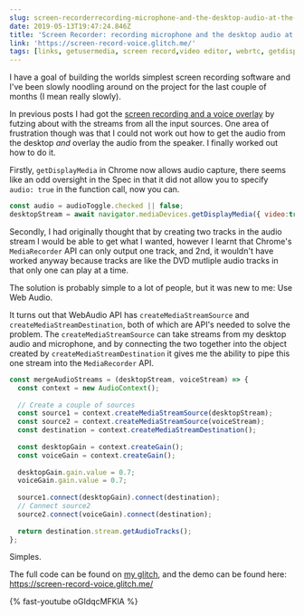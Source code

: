 ```yaml
---
slug: screen-recorderrecording-microphone-and-the-desktop-audio-at-the-same-time
date: 2019-05-13T19:47:24.846Z
title: 'Screen Recorder: recording microphone and the desktop audio at the same time'
link: 'https://screen-record-voice.glitch.me/'
tags: [links, getusermedia, screen record,video editor, webrtc, getdisplaymedia]
---
```

I have a goal of building the worlds simplest screen recording software and I've been slowly noodling around on the project for the last couple of months (I mean really slowly).

In previous posts I had got the [screen recording and a voice overlay](/building-a-video-editor-on-the-web-screencasting/) by futzing about with the streams from all the input sources. One area of frustration though was that I could not work out how to get the audio from the desktop *and* overlay the audio from the speaker. I finally worked out how to do it.

Firstly, `getDisplayMedia` in Chrome now allows audio capture, there seems like an odd oversight in the Spec in that it did not allow you to specify `audio: true` in the function call, now you can.

```javascript
const audio = audioToggle.checked || false;
desktopStream = await navigator.mediaDevices.getDisplayMedia({ video:true, audio: audio });
```

Secondly, I had originally thought that by creating two tracks in the audio stream I would be able to get what I wanted, however I learnt that Chrome's `MediaRecorder` API can only output one track, and 2nd, it wouldn't have worked anyway because tracks are like the DVD mutliple audio tracks in that only one can play at a time.

The solution is probably simple to a lot of people, but it was new to me: Use Web Audio.

It turns out that WebAudio API has `createMediaStreamSource` and `createMediaStreamDestination`, both of which are API's needed to solve the problem. The `createMediaStreamSource` can take streams from my desktop audio and microphone, and by connecting the two together into the object created by `createMediaStreamDestination` it gives me the ability to pipe this one stream into the `MediaRecorder` API.

```javascript
const mergeAudioStreams = (desktopStream, voiceStream) => {
  const context = new AudioContext();
    
  // Create a couple of sources
  const source1 = context.createMediaStreamSource(desktopStream);
  const source2 = context.createMediaStreamSource(voiceStream);
  const destination = context.createMediaStreamDestination();
  
  const desktopGain = context.createGain();
  const voiceGain = context.createGain();
    
  desktopGain.gain.value = 0.7;
  voiceGain.gain.value = 0.7;
   
  source1.connect(desktopGain).connect(destination);
  // Connect source2
  source2.connect(voiceGain).connect(destination);
    
  return destination.stream.getAudioTracks();
};
```

Simples.

The full code can be found on [my glitch](https://glitch.com/edit/#!/screen-record-voice), and the demo can be found here: https://screen-record-voice.glitch.me/

{% fast-youtube oGIdqcMFKlA %}

